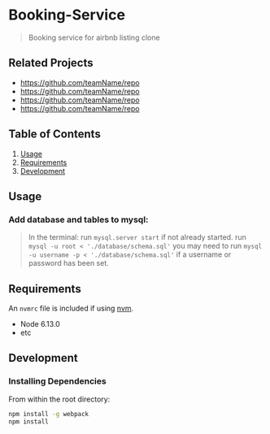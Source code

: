 # Booking-Service

> Booking service for airbnb listing clone

## Related Projects

  - https://github.com/teamName/repo
  - https://github.com/teamName/repo
  - https://github.com/teamName/repo
  - https://github.com/teamName/repo

## Table of Contents

1. [Usage](#Usage)
1. [Requirements](#requirements)
1. [Development](#development)

## Usage
### Add database and tables to mysql:
> In the terminal:
> run `mysql.server start` if not already started.
> run `mysql -u root < './database/schema.sql'`
> you may need to run `mysql -u username -p < './database/schema.sql'` if a username or password has been set.

## Requirements

An `nvmrc` file is included if using [nvm](https://github.com/creationix/nvm).

- Node 6.13.0
- etc

## Development

### Installing Dependencies

From within the root directory:

```sh
npm install -g webpack
npm install
```
